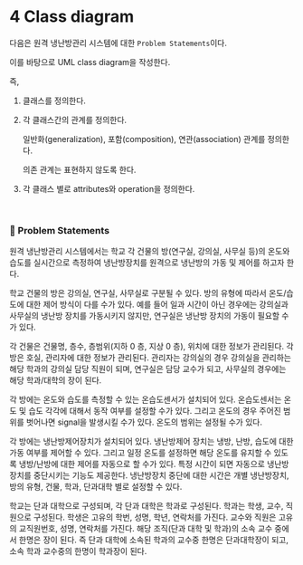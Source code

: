 # 4 Class diagram
다음은 원격 냉난방관리 시스템에 대한 ```Problem Statements```이다. 

이를 바탕으로 UML class diagram을 작성한다. 

즉,

1. 클래스를 정의한다.

2. 각 클래스간의 관계를 정의한다. 

    일반화(generalization), 포함(composition), 연관(association) 관계를 정의한다. 
    
    의존 관계는 표현하지 않도록 한다.

3. 각 클래스 별로 attributes와 operation을 정의한다.

<br>


### 📌 Problem Statements

원격 냉난방관리 시스템에서는 학교 각 건물의 방(연구실, 강의실, 사무실 등)의 온도와 습도를 실시간으로 측정하여 냉난방장치를 원격으로 냉난방의 가동 및 제어를 하고자 한다.

학교 건물의 방은 강의실, 연구실, 사무실로 구분될 수 있다. 방의 유형에 따라서 온도/습도에 대한 제어 방식이 다를 수가 있다. 예를 들어 일과 시간이 아닌 경우에는 강의실과 사무실의 냉난방 장치를 가동시키지 않지만, 연구실은 냉난방 장치의 가동이 필요할 수가 있다.

각 건물은 건물명, 층수, 층범위(지하 0 층, 지상 0 층), 위치에 대한 정보가 관리된다. 각 방은 호실, 관리자에 대한 정보가 관리된다. 관리자는 강의실의 경우 강의실을 관리하는 해당 학과의 강의실 담당 직원이 되며, 연구실은 담당 교수가 되고, 사무실의 경우에는 해당 학과/대학의 장이 된다.

각 방에는 온도와 습도를 측정할 수 있는 온습도센서가 설치되어 있다. 온습도센서는 온도 및 습도 각각에 대해서 동작 여부를 설정할 수가 있다. 그리고 온도의 경우 주어진 범위를 벗어나면 signal을 발생시킬 수가 있다. 온도의 범위는 설정될 수가 있다.

각 방에는 냉난방제어장치가 설치되어 있다. 냉난방제어 장치는 냉방, 난방, 습도에 대한 가동 여부를 제어할 수 있다. 그리고 일정 온도를 설정하면 해당 온도를 유지할 수 있도록 냉방/난방에 대한 제어를 자동으로 할 수가 있다. 특정 시간이 되면 자동으로 냉난방 장치를 중단시키는 기능도 제공한다. 냉난방장치 중단에 대한 시간은 개별 냉난방장치, 방의 유형, 건물, 학과, 단과대학 별로 설정할 수 있다.

학교는 단과 대학으로 구성되며, 각 단과 대학은 학과로 구성된다. 학과는 학생, 교수, 직원으로 구성된다. 학생은 고유의 학번, 성명, 학년, 연락처를 가진다. 교수와 직원은 고유의 교직원번호, 성명, 연락처를 가진다. 해당 조직(단과 대학 및 학과)의 소속 교수 중에서 한명은 장이 된다. 즉 단과 대학에 소속된 학과의 교수중 한명은 단과대학장이 되고, 소속 학과 교수중의 한명이 학과장이 된다.

